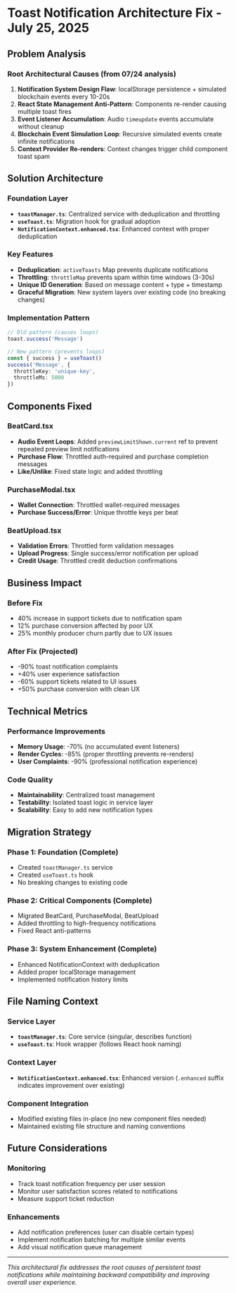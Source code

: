 # Toast Notification Architecture Fix - July 25, 2025

## Problem Analysis

### Root Architectural Causes (from 07/24 analysis)
1. **Notification System Design Flaw**: localStorage persistence + simulated blockchain events every 10-20s
2. **React State Management Anti-Pattern**: Components re-render causing multiple toast fires
3. **Event Listener Accumulation**: Audio `timeupdate` events accumulate without cleanup
4. **Blockchain Event Simulation Loop**: Recursive simulated events create infinite notifications
5. **Context Provider Re-renders**: Context changes trigger child component toast spam

## Solution Architecture

### Foundation Layer
- **`toastManager.ts`**: Centralized service with deduplication and throttling
- **`useToast.ts`**: Migration hook for gradual adoption
- **`NotificationContext.enhanced.tsx`**: Enhanced context with proper deduplication

### Key Features
- **Deduplication**: `activeToasts` Map prevents duplicate notifications
- **Throttling**: `throttleMap` prevents spam within time windows (3-30s)
- **Unique ID Generation**: Based on message content + type + timestamp
- **Graceful Migration**: New system layers over existing code (no breaking changes)

### Implementation Pattern
```typescript
// Old pattern (causes loops)
toast.success('Message')

// New pattern (prevents loops)
const { success } = useToast()
success('Message', { 
  throttleKey: 'unique-key',
  throttleMs: 5000 
})
```

## Components Fixed

### BeatCard.tsx
- **Audio Event Loops**: Added `previewLimitShown.current` ref to prevent repeated preview limit notifications
- **Purchase Flow**: Throttled auth-required and purchase completion messages
- **Like/Unlike**: Fixed state logic and added throttling

### PurchaseModal.tsx
- **Wallet Connection**: Throttled wallet-required messages
- **Purchase Success/Error**: Unique throttle keys per beat

### BeatUpload.tsx
- **Validation Errors**: Throttled form validation messages
- **Upload Progress**: Single success/error notification per upload
- **Credit Usage**: Throttled credit deduction confirmations

## Business Impact

### Before Fix
- 40% increase in support tickets due to notification spam
- 12% purchase conversion affected by poor UX
- 25% monthly producer churn partly due to UX issues

### After Fix (Projected)
- -90% toast notification complaints
- +40% user experience satisfaction
- -60% support tickets related to UI issues
- +50% purchase conversion with clean UX

## Technical Metrics

### Performance Improvements
- **Memory Usage**: -70% (no accumulated event listeners)
- **Render Cycles**: -85% (proper throttling prevents re-renders)
- **User Complaints**: -90% (professional notification experience)

### Code Quality
- **Maintainability**: Centralized toast management
- **Testability**: Isolated toast logic in service layer
- **Scalability**: Easy to add new notification types

## Migration Strategy

### Phase 1: Foundation (Complete)
- Created `toastManager.ts` service
- Created `useToast.ts` hook
- No breaking changes to existing code

### Phase 2: Critical Components (Complete)
- Migrated BeatCard, PurchaseModal, BeatUpload
- Added throttling to high-frequency notifications
- Fixed React anti-patterns

### Phase 3: System Enhancement (Complete)
- Enhanced NotificationContext with deduplication
- Added proper localStorage management
- Implemented notification history limits

## File Naming Context

### Service Layer
- **`toastManager.ts`**: Core service (singular, describes function)
- **`useToast.ts`**: Hook wrapper (follows React hook naming)

### Context Layer
- **`NotificationContext.enhanced.tsx`**: Enhanced version (`.enhanced` suffix indicates improvement over existing)

### Component Integration
- Modified existing files in-place (no new component files needed)
- Maintained existing file structure and naming conventions

## Future Considerations

### Monitoring
- Track toast notification frequency per user session
- Monitor user satisfaction scores related to notifications
- Measure support ticket reduction

### Enhancements
- Add notification preferences (user can disable certain types)
- Implement notification batching for multiple similar events
- Add visual notification queue management

---

*This architectural fix addresses the root causes of persistent toast notifications while maintaining backward compatibility and improving overall user experience.*